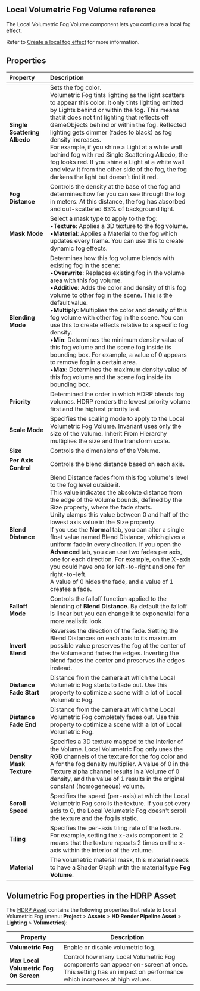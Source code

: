## Local Volumetric Fog Volume reference

The Local Volumetric Fog Volume component lets you configure a local fog effect.

Refer to [Create a local fog effect](create-a-local-fog-effect.md) for more information. 

## Properties

| Property                     | Description                                                  |
| :--------------------------- | :----------------------------------------------------------- |
| **Single Scattering Albedo** | Sets the fog color.<br/> Volumetric Fog tints lighting as the light scatters to appear this color. It only tints lighting emitted by Lights behind or within the fog. This means that it does not tint lighting that reflects off GameObjects behind or within the fog. Reflected lighting gets dimmer (fades to black) as fog density increases.<br/>For example, if you shine a Light at a white wall behind fog with red Single Scattering Albedo, the fog looks red. If you shine a Light at a white wall and view it from the other side of the fog, the fog darkens the light but doesn’t tint it red. |
| **Fog Distance**             | Controls the density at the base of the fog and determines how far you can see through the fog in meters. At this distance, the fog has absorbed and out-scattered 63% of background light. |
| **Mask Mode**                | Select a mask type to apply to the fog: <br/>&#8226;**Texture**: Applies a 3D texture to the fog volume.<br/>&#8226;**Material**: Applies a Material to the fog which updates every frame. You can use this to create dynamic fog effects. |
| **Blending Mode**            | Determines how this fog volume blends with existing fog in the scene:<br/>&#8226;**Overwrite**: Replaces existing fog in the volume area with this fog volume. <br/>&#8226;**Additive**: Adds the color and density of this fog volume to other fog in the scene. This is the default value.<br/>&#8226;**Multiply**: Multiplies the color and density of this fog volume with other fog in the scene. You can use this to create effects relative to a specific fog density.<br/>&#8226;**Min**: Determines the minimum density value of this fog volume and the scene fog inside its bounding box. For example, a value of 0 appears to remove fog in a certain area.<br/>&#8226;**Max**: Determines the maximum density value of this fog volume and the scene fog inside its bounding box.<br/> |
| **Priority**                 | Determined the order in which HDRP blends fog volumes. HDRP renders the lowest priority volume first and the highest priority last. |
| **Scale Mode**               | Specifies the scaling mode to apply to the Local Volumetric Fog Volume. Invariant uses only the size of the volume. Inherit From Hierarchy multiplies the size and the transform scale. |
| **Size**                     | Controls the dimensions of the Volume.                       |
| **Per Axis Control**         | Controls the blend distance based on each axis.              |
| **Blend Distance**           | Blend Distance fades from this fog volume's level to the fog level outside it. <br/>This value indicates the absolute distance from the edge of the Volume bounds, defined by the Size property, where the fade starts.<br/>Unity clamps this value between 0 and half of the lowest axis value in the Size property.<br/>If you use the **Normal** tab, you can alter a single float value named Blend Distance, which gives a uniform fade in every direction. If you open the **Advanced** tab, you can use two fades per axis, one for each direction. For example, on the X-axis you could have one for left-to-right and one for right-to-left.<br/>A value of 0 hides the fade, and a value of 1 creates a fade. |
| **Falloff Mode**             | Controls the falloff function applied to the blending of **Blend Distance**. By default the falloff is linear but you can change it to exponential for a more realistic look. |
| **Invert Blend**             | Reverses the direction of the fade. Setting the Blend Distances on each axis to its maximum possible value preserves the fog at the center of the Volume and fades the edges. Inverting the blend fades the center and preserves the edges instead. |
| **Distance Fade Start**      | Distance from the camera at which the Local Volumetric Fog starts to fade out. Use this property to optimize a scene with a lot of Local Volumetric Fog. |
| **Distance Fade End**        | Distance from the camera at which the Local Volumetric Fog completely fades out. Use this property to optimize a scene with a lot of Local Volumetric Fog. |
| **Density Mask Texture**     | Specifies a 3D texture mapped to the interior of the Volume. Local Volumetric Fog only uses the RGB channels of the texture for the fog color and A for the fog density multiplier. A value of 0 in the Texture alpha channel results in a Volume of 0 density, and the value of 1 results in the original constant (homogeneous) volume. |
| **Scroll Speed**             | Specifies the speed (per-axis) at which the Local Volumetric Fog scrolls the texture. If you set every axis to 0, the Local Volumetric Fog doesn't scroll the texture and the fog is static. |
| **Tiling**                   | Specifies the per-axis tiling rate of the texture. For example, setting the x-axis component to 2 means that the texture repeats 2 times on the x-axis within the interior of the volume. |
| **Material**                 | The volumetric material mask, this material needs to have a Shader Graph with the material type **Fog Volume**. |

## Volumetric Fog properties in the HDRP Asset

The [HDRP Asset](HDRP-Asset.md) contains the following properties that relate to Local Volumetric Fog (menu: **Project** > **Assets** > **HD Render Pipeline Asset** > **Lighting** > **Volumetrics)**:

| Property   | Description  |
|---|---|
| **Volumetric Fog** | Enable or disable volumetric fog. |
| **Max Local Volumetric Fog On Screen**  | Control how many Local Volumetric Fog components can appear on-screen at once. This setting has an impact on performance which increases at high values. |